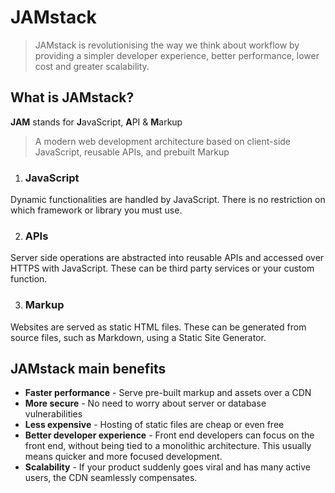# JAMstack

>JAMstack is revolutionising the way we think about workflow by providing a simpler developer experience, better performance, lower cost and greater scalability.

## What is JAMstack?

**JAM** stands for **J**avaScript, **A**PI & **M**arkup

>A modern web development architecture based on client-side JavaScript, reusable APIs, and prebuilt Markup

1. ### JavaScript
Dynamic functionalities are handled by JavaScript. There is no restriction on which framework or library you must use.

2. ### APIs
Server side operations are abstracted into reusable APIs and accessed over HTTPS with JavaScript. These can be third party services or your custom function.

3. ### Markup
Websites are served as static HTML files. These can be generated from source files, such as Markdown, using a Static Site Generator.

## JAMstack main benefits
* **Faster performance** - Serve pre-built markup and assets over a CDN
* **More secure** - No need to worry about server or database vulnerabilities
* **Less expensive** - Hosting of static files are cheap or even free
* **Better developer experience** - Front end developers can focus on the front end, without being tied to a monolithic architecture. This usually means quicker and more focused development.
* **Scalability** - If your product suddenly goes viral and has many active users, the CDN seamlessly compensates.
